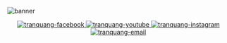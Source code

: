 ![banner](https://user-images.githubusercontent.com/117824221/201148089-ab58d387-66cf-47b3-9c37-1f15a54143a6.png)

<div align="center">
  <a href="https://www.facebook.com/vuanh.dio.2" target="blank">
    <img src="https://img.icons8.com/bubbles/100/000000/facebook-new.png" alt="tranquang-facebook" />
  </a>
  <a href="https://www.youtube.com/channel/UCCJ7gbRotFwxYR8oBRWU9eA" target="blank">
    <img src="https://img.icons8.com/bubbles/100/000000/youtube-squared.png" alt="tranquang-youtube" />
  </a>
  <a href="https://www.instagram.com/_du.anh/" target="blank">
    <img src="https://img.icons8.com/bubbles/100/000000/instagram.png" alt="tranquang-instagram" />
  </a>
  <a href="mailto:vuanh13122002a@gmail.com" target="top">
    <img src="https://img.icons8.com/bubbles/100/000000/apple-mail.png" alt="tranquang-email" />
  </a>
</div>
